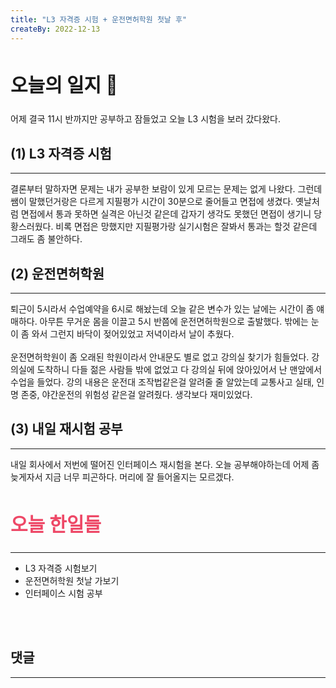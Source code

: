 ```yaml
---
title: "L3 자격증 시험 + 운전면허학원 첫날 후"
createBy: 2022-12-13
---
```



## <h2 style="font-size: 30px">오늘의 일지 🎪</h2>
어제 결국 11시 반까지만 공부하고 잠들었고 오늘 L3 시험을 보러 갔다왔다. 

## (1) L3 자격증 시험
---
결론부터 말하자면 문제는 내가 공부한 보람이 있게 모르는 문제는 없게 나왔다. 그런데 쌤이 말했던거랑은 다르게 지필평가 시간이 30분으로 줄어들고 면접에 생겼다. 옛날처럼 면접에서 통과 못하면 실격은 아닌것 같은데 갑자기 생각도 못했던 면접이 생기니 당황스러웠다.
비록 면접은 망했지만 지필평가랑 실기시험은 잘봐서 통과는 할것 같은데 그래도 좀 불안하다.

## (2) 운전면허학원
---
퇴근이 5시라서 수업예약을 6시로 해놨는데 오늘 같은 변수가 있는 날에는 시간이 좀 얘매하다. 아무튼 무거운 몸을 이끌고 5시 반쯤에 운전면허학원으로 출발했다. 밖에는 눈이 좀 와서 그런지 바닥이 젖어있었고 저녁이라서 날이 추웠다. 
<br>
<br>
운전면허학원이 좀 오래된 학원이라서 안내문도 별로 없고 강의실 찾기가 힘들었다. 강의실에 도착하니 다들 젊은 사람들 밖에 없었고 다 강의실 뒤에 앉아있어서 난 맨앞에서 수업을 들었다. 강의 내용은 운전대 조작법같은걸 알려줄 줄 알았는데 교통사고 실태, 인명 존중, 야간운전의 위험성 같은걸 알려줬다. 생각보다 재미있었다. 

## (3) 내일 재시험 공부
---
내일 회사에서 저번에 떨어진 인터페이스 재시험을 본다. 오늘 공부해야하는데 어제 좀 늦게자서 지금 너무 피곤하다. 머리에 잘 들어올지는 모르겠다. 



## <h2 style="color: #ee4867; font-size: 30px">오늘 한일들</h2>
--- 
- L3 자격증 시험보기
- 운전면허학원 첫날 가보기
- 인터페이스 시험 공부

<br>
<br>

## 댓글
---
<br>

<Comment />
